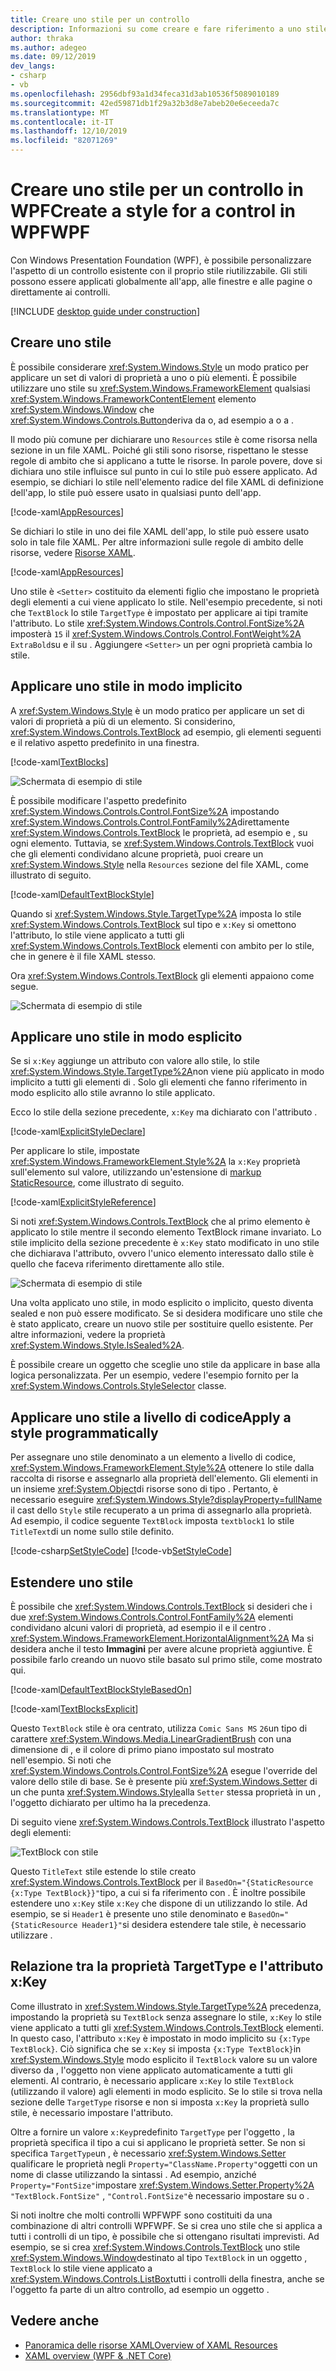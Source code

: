 ```yaml
---
title: Creare uno stile per un controllo
description: Informazioni su come creare e fare riferimento a uno stile di controllo in Windows Presentation Foundation e .NET Core.Learn how to create and reference a control style in Windows Presentation Foundation and .NET Core.
author: thraka
ms.author: adegeo
ms.date: 09/12/2019
dev_langs:
- csharp
- vb
ms.openlocfilehash: 2956dbf93a1d34feca31d3ab10536f5089010189
ms.sourcegitcommit: 42ed59871db1f29a32b3d8e7abeb20e6eceeda7c
ms.translationtype: MT
ms.contentlocale: it-IT
ms.lasthandoff: 12/10/2019
ms.locfileid: "82071269"
---
```

# <a name="create-a-style-for-a-control-in-wpf"></a>Creare uno stile per un controllo in WPFCreate a style for a control in WPFWPF

Con Windows Presentation Foundation (WPF), è possibile personalizzare l'aspetto di un controllo esistente con il proprio stile riutilizzabile. Gli stili possono essere applicati globalmente all'app, alle finestre e alle pagine o direttamente ai controlli.

[!INCLUDE [desktop guide under construction](../../../includes/desktop-guide-preview-note.md)]

## <a name="create-a-style"></a>Creare uno stile

È possibile considerare <xref:System.Windows.Style> un modo pratico per applicare un set di valori di proprietà a uno o più elementi. È possibile utilizzare uno stile su <xref:System.Windows.FrameworkElement> qualsiasi <xref:System.Windows.FrameworkContentElement> elemento <xref:System.Windows.Window> che <xref:System.Windows.Controls.Button>deriva da o, ad esempio a o a .

Il modo più comune per dichiarare uno `Resources` stile è come risorsa nella sezione in un file XAML. Poiché gli stili sono risorse, rispettano le stesse regole di ambito che si applicano a tutte le risorse. In parole povere, dove si dichiara uno stile influisce sul punto in cui lo stile può essere applicato. Ad esempio, se dichiari lo stile nell'elemento radice del file XAML di definizione dell'app, lo stile può essere usato in qualsiasi punto dell'app.

[!code-xaml[AppResources](~/samples/snippets/desktop-guide/wpf/styles-and-templates-intro/csharp/App.xaml#AppResources)]

Se dichiari lo stile in uno dei file XAML dell'app, lo stile può essere usato solo in tale file XAML. Per altre informazioni sulle regole di ambito delle risorse, vedere [Risorse XAML](xaml-resources-define.md).

[!code-xaml[AppResources](~/samples/snippets/desktop-guide/wpf/styles-and-templates-intro/csharp/WindowSingleResource.xaml#WindowResources)]

Uno stile è `<Setter>` costituito da elementi figlio che impostano le proprietà degli elementi a cui viene applicato lo stile. Nell'esempio precedente, si noti che `TextBlock` lo stile `TargetType` è impostato per applicare ai tipi tramite l'attributo. Lo stile <xref:System.Windows.Controls.Control.FontSize%2A> imposterà `15` il <xref:System.Windows.Controls.Control.FontWeight%2A> `ExtraBold`su e il su . Aggiungere `<Setter>` un per ogni proprietà cambia lo stile.

## <a name="apply-a-style-implicitly"></a>Applicare uno stile in modo implicito

A <xref:System.Windows.Style> è un modo pratico per applicare un set di valori di proprietà a più di un elemento. Si considerino, <xref:System.Windows.Controls.TextBlock> ad esempio, gli elementi seguenti e il relativo aspetto predefinito in una finestra.

[!code-xaml[TextBlocks](~/samples/snippets/desktop-guide/wpf/styles-and-templates-intro/csharp/Window1.xaml#SnippetTextBlocks)]

![Schermata di esempio di stile](./media/styles-and-templates-overview/stylingintro-textblocksbefore.png "StylingIntro_TextBlocksBefore")

È possibile modificare l'aspetto predefinito <xref:System.Windows.Controls.Control.FontSize%2A> impostando <xref:System.Windows.Controls.Control.FontFamily%2A>direttamente <xref:System.Windows.Controls.TextBlock> le proprietà, ad esempio e , su ogni elemento. Tuttavia, se <xref:System.Windows.Controls.TextBlock> vuoi che gli elementi condividano alcune proprietà, puoi creare un <xref:System.Windows.Style> nella `Resources` sezione del file XAML, come illustrato di seguito.

[!code-xaml[DefaultTextBlockStyle](~/samples/snippets/desktop-guide/wpf/styles-and-templates-intro/csharp/Window1.xaml#SnippetDefaultTextBlockStyle)]

Quando si <xref:System.Windows.Style.TargetType%2A> imposta lo stile <xref:System.Windows.Controls.TextBlock> sul tipo e `x:Key` si omettono l'attributo, lo stile viene applicato a tutti gli <xref:System.Windows.Controls.TextBlock> elementi con ambito per lo stile, che in genere è il file XAML stesso.

Ora <xref:System.Windows.Controls.TextBlock> gli elementi appaiono come segue.

![Schermata di esempio di stile](./media/styles-and-templates-overview/stylingintro-textblocksbasestyle.png "StylingIntro_TextBlocksBaseStyle")

## <a name="apply-a-style-explicitly"></a>Applicare uno stile in modo esplicito

Se si `x:Key` aggiunge un attributo con valore allo stile, lo stile <xref:System.Windows.Style.TargetType%2A>non viene più applicato in modo implicito a tutti gli elementi di . Solo gli elementi che fanno riferimento in modo esplicito allo stile avranno lo stile applicato.

Ecco lo stile della sezione precedente, `x:Key` ma dichiarato con l'attributo .

[!code-xaml[ExplicitStyleDeclare](~/samples/snippets/desktop-guide/wpf/styles-and-templates-intro/csharp/WindowExplicitStyle.xaml#ExplicitStyleDeclare)]

Per applicare lo stile, impostate <xref:System.Windows.FrameworkElement.Style%2A> la `x:Key` proprietà sull'elemento sul valore, utilizzando un'estensione di [markup StaticResource](../../framework/wpf/advanced/staticresource-markup-extension.md), come illustrato di seguito.

[!code-xaml[ExplicitStyleReference](~/samples/snippets/desktop-guide/wpf/styles-and-templates-intro/csharp/WindowExplicitStyle.xaml#ExplicitStyleReference)]

Si noti <xref:System.Windows.Controls.TextBlock> che al primo elemento è applicato lo stile mentre il secondo elemento TextBlock rimane invariato. Lo stile implicito della sezione precedente è `x:Key` stato modificato in uno stile che dichiarava l'attributo, ovvero l'unico elemento interessato dallo stile è quello che faceva riferimento direttamente allo stile.

![Schermata di esempio di stile](./media/styles-and-templates-overview/create-a-style-explicit-textblock.png "create-a-style-explicit-textblock")

Una volta applicato uno stile, in modo esplicito o implicito, questo diventa sealed e non può essere modificato. Se si desidera modificare uno stile che è stato applicato, creare un nuovo stile per sostituire quello esistente. Per altre informazioni, vedere la proprietà <xref:System.Windows.Style.IsSealed%2A>.

È possibile creare un oggetto che sceglie uno stile da applicare in base alla logica personalizzata. Per un esempio, vedere l'esempio fornito per la <xref:System.Windows.Controls.StyleSelector> classe.

## <a name="apply-a-style-programmatically"></a>Applicare uno stile a livello di codiceApply a style programmatically

Per assegnare uno stile denominato a un elemento a livello di codice, <xref:System.Windows.FrameworkElement.Style%2A> ottenere lo stile dalla raccolta di risorse e assegnarlo alla proprietà dell'elemento. Gli elementi in un insieme <xref:System.Object>di risorse sono di tipo . Pertanto, è necessario eseguire <xref:System.Windows.Style?displayProperty=fullName> il cast dello `Style` stile recuperato a un prima di assegnarlo alla proprietà. Ad esempio, il codice seguente `TextBlock` imposta `textblock1` lo stile `TitleText`di un nome sullo stile definito.

[!code-csharp[SetStyleCode](~/samples/snippets/desktop-guide/wpf/styles-and-templates-intro/csharp/Window2.xaml.cs#SnippetSetStyleCode)]
[!code-vb[SetStyleCode](~/samples/snippets/desktop-guide/wpf/styles-and-templates-intro/vb/MainWindow.xaml.vb#SnippetSetStyleCode)]

## <a name="extend-a-style"></a>Estendere uno stile

È possibile che <xref:System.Windows.Controls.TextBlock> si desideri che i due <xref:System.Windows.Controls.Control.FontFamily%2A> elementi condividano alcuni valori di proprietà, ad esempio il e il centro . <xref:System.Windows.FrameworkElement.HorizontalAlignment%2A> Ma si desidera anche il testo **Immagini** per avere alcune proprietà aggiuntive. È possibile farlo creando un nuovo stile basato sul primo stile, come mostrato qui.

[!code-xaml[DefaultTextBlockStyleBasedOn](~/samples/snippets/desktop-guide/wpf/styles-and-templates-intro/csharp/Window2.xaml#SnippetDefaultTextBlockStyleBasedOn)]

[!code-xaml[TextBlocksExplicit](~/samples/snippets/desktop-guide/wpf/styles-and-templates-intro/csharp/Window2.xaml#SnippetTextBlocksExplicit)]

Questo `TextBlock` stile è ora centrato, utilizza `Comic Sans MS` `26`un tipo di carattere <xref:System.Windows.Media.LinearGradientBrush> con una dimensione di , e il colore di primo piano impostato sul mostrato nell'esempio. Si noti che <xref:System.Windows.Controls.Control.FontSize%2A> esegue l'override del valore dello stile di base. Se è presente più <xref:System.Windows.Setter> di un che punta <xref:System.Windows.Style>alla `Setter` stessa proprietà in un , l'oggetto dichiarato per ultimo ha la precedenza.

Di seguito viene <xref:System.Windows.Controls.TextBlock> illustrato l'aspetto degli elementi:

![TextBlock con stile](./media/styles-and-templates-overview/stylingintro-textblocks.png "StylingIntro_TextBlocks")

Questo `TitleText` stile estende lo stile creato <xref:System.Windows.Controls.TextBlock> per il `BasedOn="{StaticResource {x:Type TextBlock}}"`tipo, a cui si fa riferimento con . È inoltre possibile estendere uno `x:Key` stile `x:Key` che dispone di un utilizzando lo stile. Ad esempio, se si `Header1` è presente uno stile denominato e `BasedOn="{StaticResource Header1}"`si desidera estendere tale stile, è necessario utilizzare .

## <a name="relationship-of-the-targettype-property-and-the-xkey-attribute"></a>Relazione tra la proprietà TargetType e l'attributo x:Key

Come illustrato in <xref:System.Windows.Style.TargetType%2A> precedenza, impostando la proprietà su `TextBlock` senza assegnare lo stile, `x:Key` lo stile viene applicato a tutti gli <xref:System.Windows.Controls.TextBlock> elementi. In questo caso, l'attributo `x:Key` è impostato in modo implicito su `{x:Type TextBlock}`. Ciò significa che se `x:Key` si imposta `{x:Type TextBlock}`in <xref:System.Windows.Style> modo esplicito il `TextBlock` valore su un valore diverso da , l'oggetto non viene applicato automaticamente a tutti gli elementi. Al contrario, è necessario applicare `x:Key` lo stile `TextBlock` (utilizzando il valore) agli elementi in modo esplicito. Se lo stile si trova nella sezione delle `TargetType` risorse e non si imposta `x:Key` la proprietà sullo stile, è necessario impostare l'attributo.

Oltre a fornire un valore `x:Key`predefinito `TargetType` per l'oggetto , la proprietà specifica il tipo a cui si applicano le proprietà setter. Se non si specifica `TargetType`un , è necessario <xref:System.Windows.Setter> qualificare le proprietà negli `Property="ClassName.Property"`oggetti con un nome di classe utilizzando la sintassi . Ad esempio, anziché `Property="FontSize"`impostare <xref:System.Windows.Setter.Property%2A> `"TextBlock.FontSize"` , `"Control.FontSize"`è necessario impostare su o .

Si noti inoltre che molti controlli WPFWPF sono costituiti da una combinazione di altri controlli WPFWPF. Se si crea uno stile che si applica a tutti i controlli di un tipo, è possibile che si ottengano risultati imprevisti. Ad esempio, se si crea <xref:System.Windows.Controls.TextBlock> uno stile <xref:System.Windows.Window>destinato al tipo `TextBlock` in un oggetto , `TextBlock` lo stile viene applicato a <xref:System.Windows.Controls.ListBox>tutti i controlli della finestra, anche se l'oggetto fa parte di un altro controllo, ad esempio un oggetto .

## <a name="see-also"></a>Vedere anche

<!-- - [Create a style for a control](styles-templates-create-apply-template.md) -->
- [Panoramica delle risorse XAMLOverview of XAML Resources](xaml-resources-define.md)
- [XAML overview (WPF & .NET Core)](xaml.md)
